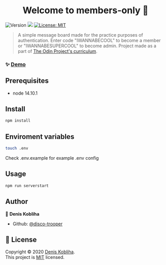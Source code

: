 <h1 align="center">Welcome to members-only 👋</h1>
<p>
  <img alt="Version" src="https://img.shields.io/badge/version-1.0.0-blue.svg?cacheSeconds=2592000" />
  <img src="https://img.shields.io/badge/node-14.10.1-blue.svg" />
  <a href="https://github.com/disco-trooper/members-only/blob/master/LICENSE" target="_blank">
    <img alt="License: MIT" src="https://img.shields.io/badge/License-MIT-yellow.svg" />
  </a>
</p>

> A simple message board made for the practice purposes of authentication. Enter code "IWANNABECOOL" to become a member or "IWANNABESUPERCOOL" to become admin. Project made as a part of [The Odin Project's curriculum](https://www.theodinproject.com/courses/nodejs/lessons/members-only).

### ✨ [Demo](https://disco-members-only.herokuapp.com/)

## Prerequisites

- node 14.10.1

## Install

```sh
npm install
```

## Enviroment variables

```sh
touch .env
```

Check .env.example for example .env config

## Usage

```sh
npm run serverstart
```

## Author

👤 **Denis Kobliha**

- Github: [@disco-trooper](https://github.com/disco-trooper)

## 📝 License

Copyright © 2020 [Denis Kobliha](https://github.com/disco-trooper).<br />
This project is [MIT](LICENSE) licensed.
